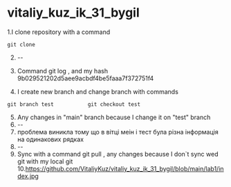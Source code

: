# vitaliy_kuz_ik_31_bygil
 1.I clone repository with a  command 
 ```
 git clone
 ```
 2. --
 3. Command git log , and my hash 9b029521202d5aee9acbdf4be5faaa7f372751f4

 4. I create new branch and change branch with commands
```
git branch test           git checkout test
```
 5. Any changes in "main" branch because I change it on "test" branch
 6. --
 7. проблема виникла тому що   в вітці меін і тест була різна інформація на одинакових рядках 
 8. --
 9. Sync with a command git pull , any changes because I don`t sync wed git with my local git
10.https://github.com/VitaliyKuz/vitaliy_kuz_ik_31_bygil/blob/main/lab1/index.jpg
